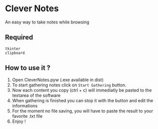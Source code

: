 # Clever Notes
An easy way to take notes while browsing

## Required
```
tkinter
clipboard
```

## How to use it ?
1. Open CleverNotes.pyw (.exe available in dist)
2. To start gathering notes click on `Start Gathering` button.
3. Now each content you copy (ctrl + c) will immediatly be pasted to the textarea of the software
4. When gathering is finished you can stop it with the button and edit the informations
5. For the moment no file saving, you will have to paste the result to your favorite .txt file
6. Enjoy !
